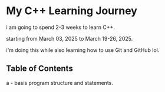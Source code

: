# My C++ Learning Journey

i am going to spend 2-3 weeks to learn C++.

starting from March 03, 2025 to March 19-26, 2025.

i'm doing this while also learning how to use Git and GitHub lol.

## Table of Contents

a - basis program structure and statements.